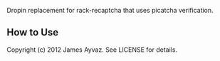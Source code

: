 Dropin replacement for rack-recaptcha that uses picatcha verification.

## How to Use

Copyright (c) 2012 James Ayvaz. See LICENSE for details.
